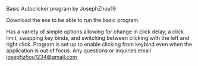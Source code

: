Basic Autoclicker program
by JosephZhou19

Download the exe to be able to run the basic program.

Has a variety of simple options allowing for change in click delay, 
a click limit, swapping key binds, and switching between clicking with the left and right click.
Program is set up to enable clicking from keybind even when the application is out of focus.
Any questions or inquiries email josephzhou1234@gmail.com
